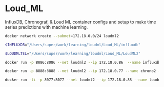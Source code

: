 # Loud_ML
InfluxDB, Chronograf, &amp; Loud ML container configs and setup to make time series predictions with machine learning. 


````bash
docker network create --subnet=172.18.0.0/24 loudml2
````

````bash 
$INFLUXDB="/Users/super/work/learning/loudml/Loud_ML/influxdb"
````

```bash 
$LOUDMLTEL="/Users/super/work/learning/loudml/Loud_ML/LoudML2"
```

```bash 
docker run -p 8086:8086 --net loudml2 --ip 172.18.0.86  --name influxdb2 -v /Users/super/work/learning/loudml/Loud_ML/influxdb:/var/lib/influxdb -v /Users/super/work/learning/loudml/Loud_ML/LoudML2/influxdb.conf:/etc/influxdb/influxdb.conf:ro influxdb -config /etc/influxdb/influxdb.conf
```

```bash
docker run -p 8888:8888 --net loudml2 --ip 172.18.0.77 --name chrono2 -v /Users/super/work/learning/loudml/Loud_ML/LoudML2/chronograf:/var/lib/chronograf chronograf
```

````bash
docker run -ti -p 8077:8077 --net loudml2 --ip 172.18.0.88 --name loudml2 -v /Users/super/work/learning/loudml/Loud_ML/LoudML2:/var/lib/loudml:rw -v /Users/super/work/learning/loudml/Loud_ML/LoudML2/config.yml:/etc/loudml/config.yml:ro -v /Users/super/work/learning/loudml/Loud_ML/LoudML2/model.json:/etc/loudml/model.json:ro loudml/community
````
